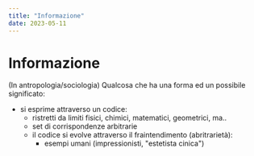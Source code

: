 ```yaml
---
title: "Informazione"
date: 2023-05-11
---
```

# Informazione
(In antropologia/sociologia) Qualcosa che ha una forma ed un possibile significato:
- si esprime attraverso un codice:
  - ristretti da limiti fisici, chimici, matematici, geometrici, ma..
  - set di corrispondenze arbitrarie
  - il codice si evolve attraverso il fraintendimento (abritrarietà):
    - esempi umani (impressionisti, "estetista cinica")
